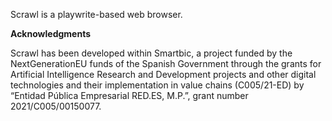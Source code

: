 Scrawl is a playwrite-based web browser. 



**Acknowledgments**

Scrawl has been developed within Smartbic, a project funded by the NextGenerationEU funds of the Spanish Government through the grants for Artificial Intelligence Research and Development projects and other digital technologies and their implementation in value chains (C005/21-ED) by “Entidad Pública Empresarial RED.ES, M.P.”, grant number 2021/C005/00150077.
